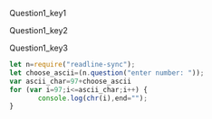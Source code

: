 Question1_key1


Question1_key2


Question1_key3


```javascript
let n=require("readline-sync");
let choose_ascii=(n.question("enter number: "));
var ascii_char=97+choose_ascii
for (var i=97;i<=ascii_char;i++) {
       console.log(chr(i),end="");
}

```